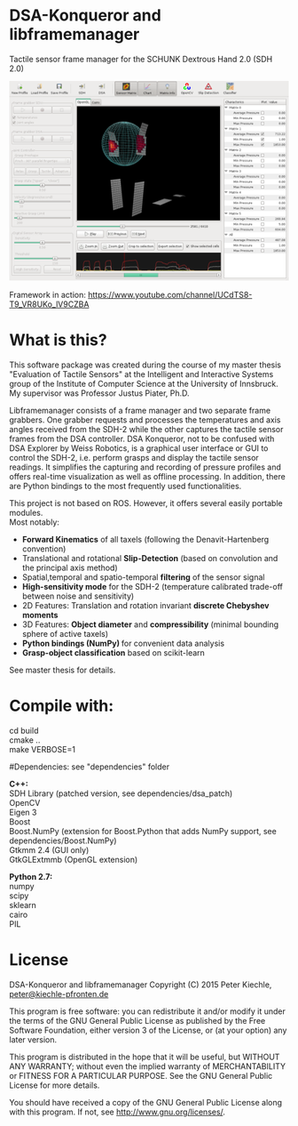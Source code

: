 # DSA-Konqueror and libframemanager
Tactile sensor frame manager for the SCHUNK Dextrous Hand 2.0 (SDH 2.0)

![DSA Konqueror](src/doc/html/DSAKonqueror.png?raw=true "DSA Konqueror GUI")

Framework in action: https://www.youtube.com/channel/UCdTS8-T9_VR8UKo_lV9CZBA

# What is this?
This software package was created during the course of my master thesis "Evaluation of Tactile Sensors"
at the Intelligent and Interactive Systems group of the Institute of Computer Science at the University of Innsbruck. 
My supervisor was Professor Justus Piater, Ph.D.

Libframemanager consists of a frame manager and two separate frame grabbers. 
One grabber requests and processes the temperatures and axis angles received from 
the SDH-2 while the other captures the tactile sensor frames from the DSA controller.
DSA Konqueror, not to be confused with DSA Explorer by Weiss Robotics, is a graphical user interface or GUI
to control the SDH-2, i.e. perform grasps and display the tactile sensor readings.
It simplifies the capturing and recording of pressure profiles and offers real-time visualization as well as offline processing. In addition, there are Python bindings to the most frequently used functionalities.

This project is not based on ROS. However, it offers several easily portable modules. <br />
Most notably:
<ul>
<li> <strong>Forward Kinematics</strong> of all taxels (following the Denavit-Hartenberg convention)</li>
<li> Translational and rotational <strong>Slip-Detection</strong> (based on convolution and the principal axis method)</li>
<li> Spatial,temporal and spatio-temporal <strong>filtering</strong> of the sensor signal </li>
<li> <strong>High-sensitivity mode</strong> for the SDH-2 (temperature calibrated trade-off between noise and sensitivity) </li>
<li> 2D Features: Translation and rotation invariant <strong>discrete Chebyshev moments</strong> </li>
<li> 3D Features: <strong>Object diameter</strong> and <strong>compressibility</strong> (minimal bounding sphere of active taxels)</li>
<li> <strong>Python bindings (NumPy) </strong> for convenient data analysis </li>
<li> <strong> Grasp-object classification</strong> based on scikit-learn</li>
</ul>
See master thesis for details.


# Compile with:
cd build <br />
cmake .. <br />
make VERBOSE=1 <br />


#Dependencies: see "dependencies" folder

  <strong>C++:</strong><br />
    SDH Library (patched version, see dependencies/dsa_patch) <br />
    OpenCV <br />
    Eigen 3 <br />
    Boost <br />
    Boost.NumPy (extension for Boost.Python that adds NumPy support, see dependencies/Boost.NumPy) <br />
    Gtkmm 2.4 (GUI only) <br />
    GtkGLExtmmb (OpenGL extension) <br />

  <strong>Python 2.7:</strong> <br />
    numpy <br />
    scipy <br />
    sklearn <br />
    cairo <br />
    PIL <br />


# License
DSA-Konqueror and libframemanager
Copyright (C) 2015  Peter Kiechle, peter@kiechle-pfronten.de

This program is free software: you can redistribute it and/or modify
it under the terms of the GNU General Public License as published by
the Free Software Foundation, either version 3 of the License, or
(at your option) any later version.

This program is distributed in the hope that it will be useful,
but WITHOUT ANY WARRANTY; without even the implied warranty of
MERCHANTABILITY or FITNESS FOR A PARTICULAR PURPOSE.  See the
GNU General Public License for more details.

You should have received a copy of the GNU General Public License
along with this program.  If not, see <http://www.gnu.org/licenses/>.
